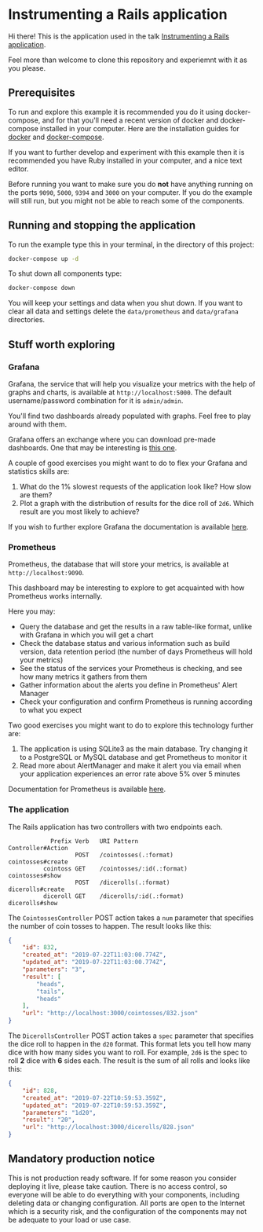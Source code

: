 # Instrumenting a Rails application

Hi there! This is the application used in the talk [Instrumenting a Rails application](https://ethereal.io/2019-07-22/instrumenting-a-rails-application/).

Feel more than welcome to clone this repository and experiemnt with it as you please.

## Prerequisites 

To run and explore this example it is recommended you do it using docker-compose, and for that you'll need a recent version of docker and docker-compose installed in your computer. Here are the installation guides for [docker](https://docs.docker.com/install/) and [docker-compose](https://docs.docker.com/compose/install/).

If you want to further develop and experiment with this example then it is recommended you have Ruby installed in your computer, and a nice text editor.

Before running you want to make sure you do **not** have anything running on the ports `9090`, `5000`, `9394` and `3000` on your computer. If you do the example will still run, but you might not be able to reach some of the components.

## Running and stopping the application

To run the example type this in your terminal, in the directory of this project:

```bash
docker-compose up -d
```

To shut down all components type:

```bash
docker-compose down
```

You will keep your settings and data when you shut down. If you want to clear all data and settings delete the `data/prometheus` and `data/grafana` directories.


## Stuff worth exploring

### Grafana

Grafana, the service that will help you visualize your metrics with the help of graphs and charts, is available at `http://localhost:5000`. The default username/password combination for it is `admin/admin`.

You'll find two dashboards already populated with graphs. Feel free to play around with them.

Grafana offers an exchange where you can download pre-made dashboards. One that may be interesting is [this one](https://grafana.com/grafana/dashboards/10306).

A couple of good exercises you might want to do to flex your Grafana and statistics skills are:

1. What do the 1% slowest requests of the application look like? How slow are them?
1. Plot a graph with the distribution of results for the dice roll of `2d6`. Which result are you most likely to achieve?

If you wish to further explore Grafana the documentation is available [here](https://grafana.com/docs/).


### Prometheus

Prometheus, the database that will store your metrics, is available at `http://localhost:9090`. 

This dashboard may be interesting to explore to get acquainted with how Prometheus works internally.

Here you may:

* Query the database and get the results in a raw table-like format, unlike with Grafana in which you will get a chart
* Check the database status and various information such as build version, data retention period (the number of days Prometheus will hold your metrics)
* See the status of the services your Prometheus is checking, and see how many metrics it gathers from them
* Gather information about the alerts you define in Prometheus' Alert Manager
* Check your configuration and confirm Prometheus is running according to what you expect

Two good exercises you might want to do to explore this technology further are:

1. The application is using SQLite3 as the main database. Try changing it to a PostgreSQL or MySQL database and get Prometheus to monitor it
1. Read more about AlertManager and make it alert you via email when your application experiences an error rate above 5% over 5 minutes

Documentation for Prometheus is available [here](https://prometheus.io/docs/).


### The application

The Rails application has two controllers with two endpoints each.

```
            Prefix Verb   URI Pattern                            Controller#Action
                   POST   /cointosses(.:format)                  cointosses#create
          cointoss GET    /cointosses/:id(.:format)              cointosses#show
                   POST   /dicerolls(.:format)                   dicerolls#create
          diceroll GET    /dicerolls/:id(.:format)               dicerolls#show
```

The `CointossesController` POST action takes a `num` parameter that specifies the number of coin tosses to happen. The result looks like this:

```json
{
    "id": 832,
    "created_at": "2019-07-22T11:03:00.774Z",
    "updated_at": "2019-07-22T11:03:00.774Z",
    "parameters": "3",
    "result": [
        "heads",
        "tails",
        "heads"
    ],
    "url": "http://localhost:3000/cointosses/832.json"
}
```

The `DicerollsController` POST action takes a `spec` parameter that specifies the dice roll to happen in the `d20` format. This format lets you tell how many dice with how many sides you want to roll. For example, `2d6` is the spec to roll **2** dice with **6** sides each. The result is the sum of all rolls and looks like this:

```json
{
    "id": 828,
    "created_at": "2019-07-22T10:59:53.359Z",
    "updated_at": "2019-07-22T10:59:53.359Z",
    "parameters": "1d20",
    "result": "20",
    "url": "http://localhost:3000/dicerolls/828.json"
}
```

## Mandatory production notice

This is not production ready software. If for some reason you consider deploying it live, please take caution. There is no access control, so everyone will be able to do everything with your components, including deleting data or changing configuration. All ports are open to the Internet which is a security risk, and the configuration of the components may not be adequate to your load or use case.
